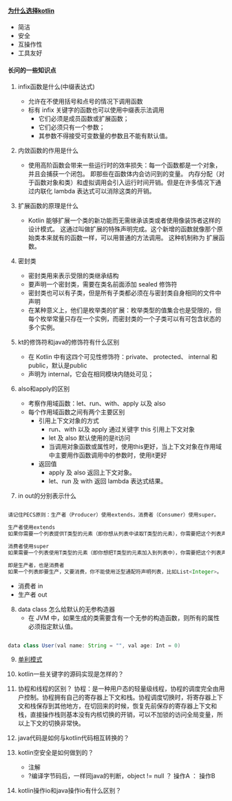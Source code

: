 #### [为什么选择kotlin](https://www.kotlincn.net/)
* 简洁
* 安全
* 互操作性
* 工具友好

#### 长问的一些知识点

1. infix函数是什么(中缀表达式)
   *  允许在不使用括号和点号的情况下调用函数
   *  标有 infix 关键字的函数也可以使用中缀表示法调用
      *  它们必须是成员函数或扩展函数；
      *  它们必须只有一个参数；
      *  其参数不得接受可变数量的参数且不能有默认值。

2. 内敛函数的作用是什么
   * 使用高阶函数会带来一些运行时的效率损失：每一个函数都是一个对象，并且会捕获一个闭包。 即那些在函数体内会访问到的变量。 内存分配（对于函数对象和类）和虚拟调用会引入运行时间开销。但是在许多情况下通过内联化 lambda 表达式可以消除这类的开销。

3. 扩展函数的原理是什么
   * Kotlin 能够扩展一个类的新功能而无需继承该类或者使用像装饰者这样的设计模式。 这通过叫做扩展的特殊声明完成。这个新增的函数就像那个原始类本来就有的函数一样，可以用普通的方法调用。 这种机制称为 扩展函数。
  
4. 密封类
   * 密封类用来表示受限的类继承结构
   * 要声明一个密封类，需要在类名前面添加 sealed 修饰符
   * 密封类也可以有子类，但是所有子类都必须在与密封类自身相同的文件中声明
   * 在某种意义上，他们是枚举类的扩展：枚举类型的值集合也是受限的，但每个枚举常量只存在一个实例，而密封类的一个子类可以有可包含状态的多个实例。

5. kt的修饰符和java的修饰符有什么区别
   *  在 Kotlin 中有这四个可见性修饰符：private、 protected、 internal 和 public，默认是public
   *  声明为 internal，它会在相同模块内随处可见；

6. also和apply的区别
   * 考察作用域函数：let、run、with、apply 以及 also
   * 每个作用域函数之间有两个主要区别
     * 引用上下文对象的方式
       * run、with 以及 apply 通过关键字 this 引用上下文对象
       * let 及 also 默认使用的是it访问
       * 当调用对象函数或属性时，使用this更好，当上下文对象在作用域中主要用作函数调用中的参数时，使用it更好
     * 返回值
       *  apply 及 also 返回上下文对象。
       *  let、run 及 with 返回 lambda 表达式结果。

7. in out的分别表示什么

```java

请记住PECS原则：生产者（Producer）使用extends，消费者（Consumer）使用super。

生产者使用extends
如果你需要一个列表提供T类型的元素（即你想从列表中读取T类型的元素），你需要把这个列表声明成<? extends T>，比如List<? extends Integer>，因此你不能往该列表中添加任何元素。

消费者使用super
如果需要一个列表使用T类型的元素（即你想把T类型的元素加入到列表中），你需要把这个列表声明成<? super T>，比如List<? super Integer>，因此你不能保证从中读取到的元素的类型。

即是生产者，也是消费者
如果一个列表即要生产，又要消费，你不能使用泛型通配符声明列表，比如List<Integer>。

```
  * 消费者 in 
  * 生产者 out

8. data class 怎么给默认的无参构造器
   * 在 JVM 中，如果生成的类需要含有一个无参的构造函数，则所有的属性必须指定默认值。

```java

data class User(val name: String = "", val age: Int = 0)

```
9. [单利模式](https://www.jianshu.com/p/5797b3d0ebd0)


10. kotlin一些关键字的源码实现是怎样的？

11. 协程和线程的区别？
    协程：是一种用户态的轻量级线程，协程的调度完全由用户控制。协程拥有自己的寄存器上下文和栈。协程调度切换时，将寄存器上下文和栈保存到其他地方，在切回来的时候，恢复先前保存的寄存器上下文和栈，直接操作栈则基本没有内核切换的开销，可以不加锁的访问全局变量，所以上下文的切换非常快。

12. java代码是如何与kotlin代码相互转换的？

13. kotlin空安全是如何做到的？
    * 注解
    * ?编译字节码后，一样同java的判断，object != null ？ 操作A ： 操作B
    
14. kotlin操作io和java操作io有什么区别？
    


    
    